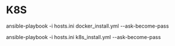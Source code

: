 # K8S

ansible-playbook -i hosts.ini docker_install.yml --ask-become-pass

ansible-playbook -i hosts.ini k8s_install.yml --ask-become-pass
